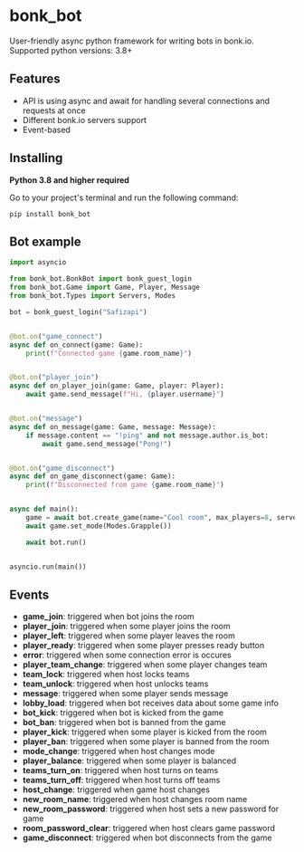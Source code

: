 # bonk_bot
User-friendly async python framework for writing bots in bonk.io.
Supported python versions: 3.8+
## Features
- API is using async and await for handling several connections and requests at once
- Different bonk.io servers support
- Event-based
## Installing
**Python 3.8 and higher required**

Go to your project's terminal and run the following command:
```
pip install bonk_bot
```
## Bot example
```py
import asyncio

from bonk_bot.BonkBot import bonk_guest_login
from bonk_bot.Game import Game, Player, Message
from bonk_bot.Types import Servers, Modes

bot = bonk_guest_login("Safizapi")


@bot.on("game_connect")
async def on_connect(game: Game):
    print(f"Connected game {game.room_name}")


@bot.on("player_join")
async def on_player_join(game: Game, player: Player):
    await game.send_message(f"Hi, {player.username}")


@bot.on("message")
async def on_message(game: Game, message: Message):
    if message.content == "!ping" and not message.author.is_bot:
        await game.send_message("Pong!")


@bot.on("game_disconnect")
async def on_game_disconnect(game: Game):
    print(f"Disconnected from game {game.room_name}")


async def main():
    game = await bot.create_game(name="Cool room", max_players=8, server=Servers.Warsaw())
    await game.set_mode(Modes.Grapple())

    await bot.run()


asyncio.run(main())
```
## Events
- **game_join**: triggered when bot joins the room
- **player_join**: triggered when some player joins the room
- **player_left**: triggered when some player leaves the room
- **player_ready**: triggered when some player presses ready button
- **error**: triggered when some connection error is occures
- **player_team_change**: triggered when some player changes team
- **team_lock**: triggered when host locks teams
- **team_unlock**: triggered when host unlocks teams
- **message**: triggered when some player sends message
- **lobby_load**: triggered when bot receives data about some game info
- **bot_kick**: triggered when bot is kicked from the game
- **bot_ban**: triggered when bot is banned from the game
- **player_kick**: triggered when some player is kicked from the room
- **player_ban**: triggered when some player is banned from the room
- **mode_change**: triggered when host changes mode
- **player_balance**: triggered when some player is balanced
- **teams_turn_on**: triggered when host turns on teams
- **teams_turn_off**: triggered when host turns off teams
- **host_change**: triggered when game host changes
- **new_room_name**: triggered when host changes room name
- **new_room_password**: triggered when host sets a new password for game
- **room_password_clear**: triggered when host clears game password
- **game_disconnect**: triggered when bot disconnects from the game
